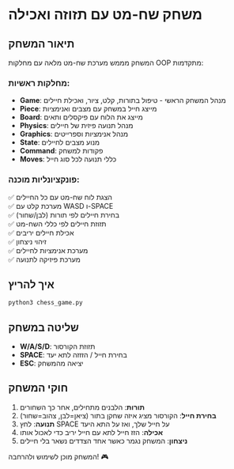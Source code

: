 # משחק שח-מט עם תזוזה ואכילה

## תיאור המשחק

המשחק מממש מערכת שח-מט מלאה עם מחלקות OOP מתקדמות:

### מחלקות ראשיות:
- **Game**: מנהל המשחק הראשי - טיפול בתורות, קלט, ציור, ואכילת חיילים
- **Piece**: מייצג חייל במשחק עם מצבים ואנימציות
- **Board**: מייצג את הלוח עם פיקסלים ותאים
- **Physics**: מנהל תנועה פיזית של חיילים
- **Graphics**: מנהל אנימציות וספרייטים
- **State**: מנוע מצבים לחיילים
- **Command**: פקודות למשחק
- **Moves**: כללי תנועה לכל סוג חייל

### פונקציונליות מוכנה:
✅ הצגת לוח שח-מט עם כל החיילים  
✅ מערכת קלט עם WASD ו-SPACE  
✅ בחירת חיילים לפי תורות (לבן/שחור)  
✅ תזוזת חיילים לפי כללי השח-מט  
✅ אכילת חיילים יריבים  
✅ זיהוי ניצחון  
✅ מערכת אנימציות לחיילים  
✅ מערכת פיזיקה לתנועה  

## איך להריץ

```bash
python3 chess_game.py
```

## שליטה במשחק

- **W/A/S/D**: תזוזת הקורסור
- **SPACE**: בחירת חייל / הזזזה לתא יעד
- **ESC**: יציאה מהמשחק

## חוקי המשחק

1. **תורות**: הלבנים מתחילים, אחר כך השחורים
2. **בחירת חייל**: הקורסור מציג איזה שחקן בתור (ציאן=לבן, צהוב=שחור)
3. **תנועה**: לחץ SPACE על חייל שלך, ואז על התא היעד
4. **אכילה**: הזז חייל לתא עם חייל יריב כדי לאכול אותו
5. **ניצחון**: המשחק נגמר כאשר אחד הצדדים נשאר בלי חיילים

המשחק מוכן לשימוש ולהרחבה! 🎮
